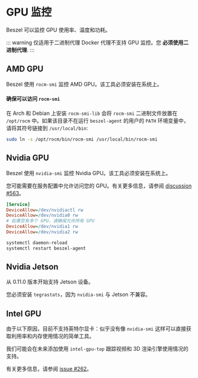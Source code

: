 # GPU 监控

Beszel 可以监控 GPU 使用率、温度和功耗。

::: warning
仅适用于二进制代理
Docker 代理不支持 GPU 监控。您 **必须使用二进制代理**.
:::

## AMD GPU

Beszel 使用 `rocm-smi` 监控 AMD GPU。该工具必须安装在系统上。

#### 确保可以访问 `rocm-smi`

在 Arch 和 Debian 上安装 `rocm-smi-lib` 会将 `rocm-smi` 二进制文件放置在 `/opt/rocm` 中。如果该目录不在运行 `beszel-agent` 的用户的 `PATH` 环境变量中，请将其符号链接到 `/usr/local/bin`:

```bash
sudo ln -s /opt/rocm/bin/rocm-smi /usr/local/bin/rocm-smi
```

## Nvidia GPU

Beszel 使用 `nvidia-smi` 监控 Nvidia GPU。该工具必须安装在系统上。

您可能需要在服务配置中允许访问您的 GPU。有关更多信息，请参阅 [discussion #563](https://github.com/henrygd/beszel/discussions/563#discussioncomment-12230389)。

```ini
[Service]
DeviceAllow=/dev/nvidiactl rw
DeviceAllow=/dev/nvidia0 rw
# 如果您有多个 GPU，请确保允许所有 GPU
DeviceAllow=/dev/nvidia1 rw
DeviceAllow=/dev/nvidia2 rw
```

```bash
systemctl daemon-reload
systemctl restart beszel-agent
```

## Nvidia Jetson

从 0.11.0 版本开始支持 Jetson 设备。

您必须安装 `tegrastats`，因为 `nvidia-smi` 与 Jetson 不兼容。

## Intel GPU

由于以下原因，目前不支持英特尔显卡：似乎没有像 `nvidia-smi` 这样可以直接获取利用率和内存使用情况的简单工具。

我们可能会在未来添加使用 `intel-gpu-top` 跟踪视频和 3D 渲染引擎使用情况的支持。

有关更多信息，请参阅 [issue #262](https://github.com/henrygd/beszel/issues/262)。
